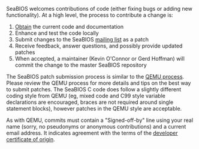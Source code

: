 SeaBIOS welcomes contributions of code (either fixing bugs or adding
new functionality). At a high level, the process to contribute a
change is:

1. [Obtain](Download.md) the current code and documentation
2. Enhance and test the code locally
3. Submit changes to the SeaBIOS [mailing list](Mailinglist.md) as a
   patch
4. Receive feedback, answer questions, and possibly provide updated
   patches
5. When accepted, a maintainer (Kevin O'Connor or Gerd Hoffman) will
   commit the change to the master SeaBIOS repository

The SeaBIOS patch submission process is similar to the
[QEMU process](http://wiki.qemu.org/Contribute/SubmitAPatch). Please
review the QEMU process for more details and tips on the best way to
submit patches. The SeaBIOS C code does follow a slightly different
coding style from QEMU (eg, mixed code and C99 style variable
declarations are encouraged, braces are not required around single
statement blocks), however patches in the QEMU style are acceptable.

As with QEMU, commits must contain a "Signed-off-by" line using your
real name (sorry, no pseudonyms or anonymous contributions) and a
current email address. It indicates agreement with the terms of the
[developer certificate of origin](developer-certificate-of-origin).
